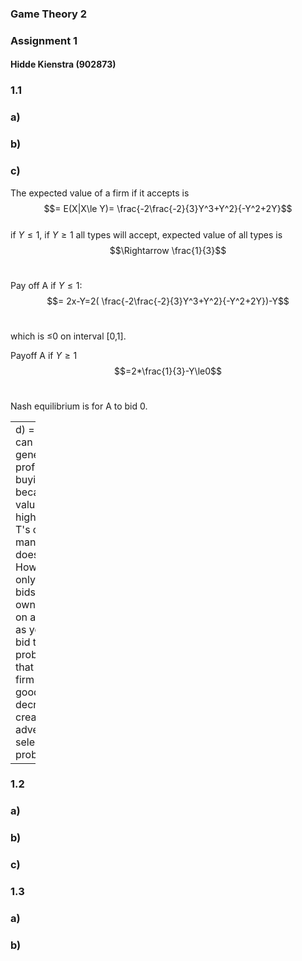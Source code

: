 <section><section id="game-theory-2" class="titleslide slide level1"><h1>Game Theory 2</h1></section><section id="assignment-1" class="slide level2">
<h1>Assignment 1</h1>
<h4 id="hidde-kienstra-902873">Hidde Kienstra (902873)</h4>
</section><section class="slide level2">

</section></section>
<section><section id="section" class="titleslide slide level1"><h1>1.1</h1></section></section>
<section><section id="a" class="titleslide slide level1"><h1>a)</h1></section><section class="slide level2">

</section></section>
<section><section id="b" class="titleslide slide level1"><h1>b)</h1></section><section class="slide level2">

</section></section>
<section><section id="c" class="titleslide slide level1"><h1>c)</h1></section><section class="slide level2">

<p>The expected value of a firm if it accepts is <br /><span class="math display">$$= E(X|X\le Y)= \frac{-2\frac{-2}{3}Y^3+Y^2}{-Y^2+2Y}$$</span><br /> if <span class="math inline"><em>Y</em> ≤ 1</span>, if <span class="math inline"><em>Y</em> ≥ 1</span> all types will accept, expected value of all types is <br /><span class="math display">$$\Rightarrow \frac{1}{3}$$</span><br /></p>
<p>Pay off A if <span class="math inline"><em>Y</em> ≤ 1:</span> <br /><span class="math display">$$= 2x-Y=2( \frac{-2\frac{-2}{3}Y^3+Y^2}{-Y^2+2Y})-Y$$</span><br /></p>
<p>which is <span class="math inline">≤0</span> on interval [0,1].</p>
<p>Payoff A if <span class="math inline"><em>Y</em> ≥ 1</span> <br /><span class="math display">$$=2*\frac{1}{3}-Y\le0$$</span><br /></p>
<p>Nash equilibrium is for A to bid 0.</p>
<table style="width:8%;">
<colgroup>
<col style="width: 8%" />
</colgroup>
<tbody>
<tr class="odd">
<td style="text-align: left;">d) === A can generate profit from buying T, because it values it higher than T's own management does. However T only accepts bids above own value, on average as you lower bid the probability that target firm has good value decreases, creating an adverse selection problem.</td>
</tr>
</tbody>
</table>
</section></section>
<section><section id="section-1" class="titleslide slide level1"><h1>1.2</h1></section></section>
<section><section id="a-1" class="titleslide slide level1"><h1>a)</h1></section><section class="slide level2">

</section></section>
<section><section id="b-1" class="titleslide slide level1"><h1>b)</h1></section><section class="slide level2">

</section></section>
<section><section id="c-1" class="titleslide slide level1"><h1>c)</h1></section><section class="slide level2">

</section></section>
<section><section id="section-2" class="titleslide slide level1"><h1>1.3</h1></section></section>
<section><section id="a-2" class="titleslide slide level1"><h1>a)</h1></section><section class="slide level2">

</section></section>
<section><section id="b-2" class="titleslide slide level1"><h1>b)</h1></section></section>
